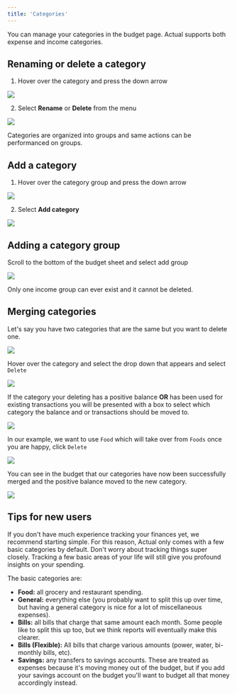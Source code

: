 ```yaml
---
title: 'Categories'
---
```


You can manage your categories in the budget page. Actual supports both expense and income categories.

## Renaming or delete a category

1. Hover over the category and press the down arrow

![](/img/RenameCategoryDropDown.png)

2. Select **Rename** or **Delete** from the menu

![](/img/RenameCategoryOptions.png)

Categories are organized into groups and same actions can be performanced on groups.

## Add a category

1. Hover over the category group and press the down arrow

![](/img/CategoryGroupRename.png)

2. Select **Add category**

![](/img/CategoryGroupAddCategory.png)

## Adding a category group

Scroll to the bottom of the budget sheet and select add group

![](/img/AddCategoryGroup.png)

Only one income group can ever exist and it cannot be deleted.

## Merging categories

Let's say you have two categories that are the same but you want to delete one.

![](/img/DuplicatedCategories.png)

Hover over the category and select the drop down that appears and select `Delete`

![](/img/RenameCategoryOptions.png)

If the category your deleting has a positive balance **OR** has been used for existing transactions you will be presented with a box to select which category the balance and or transactions should be moved to.

![](/img/CategoryDeleteConfirmation.png)

In our example, we want to use `Food` which will take over from `Foods` once you are happy, click `Delete`

![](/img/CategoryDeleteConfirmationNewCat.png)

You can see in the budget that our categories have now been successfully merged and the positive balance moved to the new category.

![](/img/CategoriesMerged.png)

## Tips for new users

If you don't have much experience tracking your finances yet, we recommend starting simple. For this reason, Actual only comes with a few basic categories by default. Don't worry about tracking things super closely. Tracking a few basic areas of your life will still give you profound insights on your spending.

The basic categories are:

* **Food:** all grocery and restaurant spending.
* **General:** everything else (you probably want to split this up over time, but having a general category is nice for a lot of miscellaneous expenses).
* **Bills:** all bills that charge that same amount each month. Some people like to split this up too, but we think reports will eventually make this clearer.
* **Bills (Flexible):** All bills that charge various amounts (power, water, bi-monthly bills, etc).
* **Savings:** any transfers to savings accounts. These are treated as expenses because it's moving money out of the budget, but if you add your savings account on the budget you'll want to budget all that money accordingly instead.
